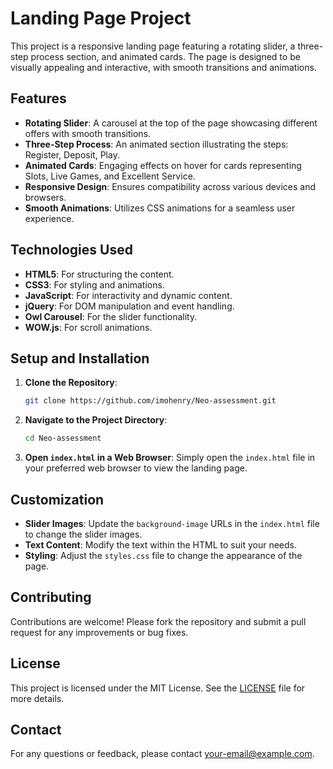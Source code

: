 # Landing Page Project

This project is a responsive landing page featuring a rotating slider, a three-step process section, and animated cards. The page is designed to be visually appealing and interactive, with smooth transitions and animations.

## Features

- **Rotating Slider**: A carousel at the top of the page showcasing different offers with smooth transitions.
- **Three-Step Process**: An animated section illustrating the steps: Register, Deposit, Play.
- **Animated Cards**: Engaging effects on hover for cards representing Slots, Live Games, and Excellent Service.
- **Responsive Design**: Ensures compatibility across various devices and browsers.
- **Smooth Animations**: Utilizes CSS animations for a seamless user experience.

## Technologies Used

- **HTML5**: For structuring the content.
- **CSS3**: For styling and animations.
- **JavaScript**: For interactivity and dynamic content.
- **jQuery**: For DOM manipulation and event handling.
- **Owl Carousel**: For the slider functionality.
- **WOW.js**: For scroll animations.

## Setup and Installation

1. **Clone the Repository**:
   ```bash
   git clone https://github.com/imohenry/Neo-assessment.git
   ```

2. **Navigate to the Project Directory**:
   ```bash
   cd Neo-assessment
   ```

3. **Open `index.html` in a Web Browser**:
   Simply open the `index.html` file in your preferred web browser to view the landing page.

## Customization

- **Slider Images**: Update the `background-image` URLs in the `index.html` file to change the slider images.
- **Text Content**: Modify the text within the HTML to suit your needs.
- **Styling**: Adjust the `styles.css` file to change the appearance of the page.

## Contributing

Contributions are welcome! Please fork the repository and submit a pull request for any improvements or bug fixes.

## License

This project is licensed under the MIT License. See the [LICENSE](LICENSE) file for more details.

## Contact

For any questions or feedback, please contact [your-email@example.com](mailto:henryimoh2@gmail.com).
